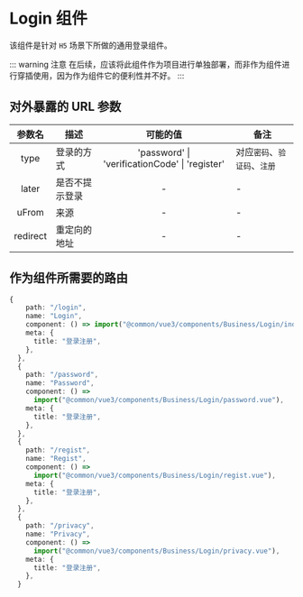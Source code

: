 # Login 组件

该组件是针对 `H5` 场景下所做的通用登录组件。

::: warning 注意
在后续，应该将此组件作为项目进行单独部署，而非作为组件进行穿插使用，因为作为组件它的便利性并不好。
:::

## 对外暴露的 URL 参数

|  参数名  | 描述           |             可能的值             | 备注 |
| :------: | -------------- | :------------------------------: | ---- |
|   type   | 登录的方式     | 'password' \| 'verificationCode' \| 'register' |  对应`密码`、`验证码`、`注册`   |
|  later   | 是否不提示登录 |                -                 | -    |
|  uFrom   | 来源           |                -                 | -    |
| redirect | 重定向的地址   |                -                 | -    |

## 作为组件所需要的路由

```ts
{
    path: "/login",
    name: "Login",
    component: () => import("@common/vue3/components/Business/Login/index.vue"),
    meta: {
      title: "登录注册",
    },
  },
  {
    path: "/password",
    name: "Password",
    component: () =>
      import("@common/vue3/components/Business/Login/password.vue"),
    meta: {
      title: "登录注册",
    },
  },
  {
    path: "/regist",
    name: "Regist",
    component: () =>
      import("@common/vue3/components/Business/Login/regist.vue"),
    meta: {
      title: "登录注册",
    },
  },
  {
    path: "/privacy",
    name: "Privacy",
    component: () =>
      import("@common/vue3/components/Business/Login/privacy.vue"),
    meta: {
      title: "登录注册",
    },
  }
```